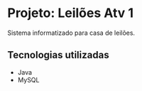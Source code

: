 # Projeto: Leilões Atv 1
Sistema informatizado para casa de leilões.
## Tecnologias utilizadas
- Java
- MySQL
